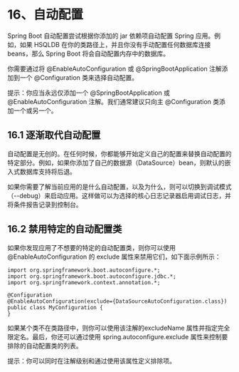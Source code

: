 # 16、自动配置

Spring Boot 自动配置尝试根据你添加的 jar 依赖项自动配置 Spring 应用。例如，如果 HSQLDB 在你的类路径上，并且你没有手动配置任何数据库连接 beans，那么 Spring Boot 将会自动配置内存中的数据库。

你需要通过将 @EnableAutoConfiguration 或 @SpringBootApplication 注解添加到一个 @Configuration 类来选择自动配置。

提示：你应当永远仅添加一个 @SpringBootApplication 或 @EnableAutoConfiguration 注解。我们通常建议只向主 @Configuration 类添加一个或另一个。

## 16.1 逐渐取代自动配置

自动配置是无创的。在任何时候，你都能够开始定义自己的配置来替换自动配置的特定部分。例如，如果你添加了自己的数据源（DataSource）bean，则默认的嵌入式数据库支持将后退。

如果你需要了解当前应用的是什么自动配置，以及为什么，则可以切换到调试模式（--debug）来启动应用。这样做可以为选择的核心日志记录器启用调试日志，并将条件报告记录到控制台。

## 16.2 禁用特定的自动配置类

如果你发现应用了不想要的特定的自动配置类，则你可以使用 @EnableAutoConfiguration 的 exclude 属性来禁用它们，如下面示例所示：

```
import org.springframework.boot.autoconfigure.*;
import org.springframework.boot.autoconfigure.jdbc.*;
import org.springframework.context.annotation.*;

@Configuration
@EnableAutoConfiguration(exclude={DataSourceAutoConfiguration.class})
public class MyConfiguration {
}
```

如果某个类不在类路径中，则你可以使用该注解的excludeName 属性并指定完全限定名。最后，你还可以通过使用 spring.autoconfigure.exclude 属性来控制要排除的自动配置类的列表。

提示：你可以同时在注解级别和通过使用该属性定义排除项。
